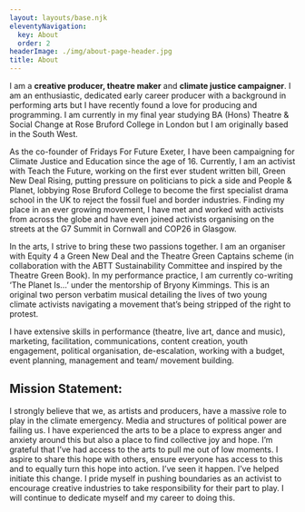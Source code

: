 ```yaml
---
layout: layouts/base.njk
eleventyNavigation:
  key: About
  order: 2
headerImage: ./img/about-page-header.jpg
title: About
---
```


I am a **creative producer, theatre maker** and **climate justice campaigner**. I am an enthusiastic, dedicated early career producer with a background in performing arts but I have recently found a love for producing and programming. I am currently in my final year studying BA (Hons) Theatre & Social Change at Rose Bruford College in London but I am originally based in the South West.

As the co-founder of Fridays For Future Exeter, I have been campaigning for Climate Justice and Education since the age of 16. Currently, I am an activist with Teach the Future, working on the first ever student written bill, Green New Deal Rising, putting pressure on politicians to pick a side and People & Planet, lobbying Rose Bruford College to become the first specialist drama school in the UK to reject the fossil fuel and border industries. Finding my place in an ever growing movement, I have met and worked with activists from across the globe and have even joined activists organising on the streets at the G7 Summit in Cornwall and COP26 in Glasgow.

In the arts, I strive to bring these two passions together. I am an organiser with Equity 4 a Green New Deal and the Theatre Green Captains scheme (in collaboration with the ABTT Sustainability Committee and inspired by the Theatre Green Book). In my performance practice, I am currently co-writing ‘The Planet Is…’ under the mentorship of Bryony Kimmings. This is an original two person verbatim musical detailing the lives of two young climate activists navigating a movement that’s being stripped of the right to protest.

I have extensive skills in performance (theatre, live art, dance and music), marketing, facilitation, communications, content creation, youth engagement, political organisation, de-escalation, working with a budget, event planning, management and team/ movement building.

## Mission Statement:

I strongly believe that we, as artists and producers, have a massive role to play in the climate emergency. Media and structures of political power are failing us. I have experienced the arts to be a place to express anger and anxiety around this but also a place to find collective joy and hope. I’m grateful that I’ve had access to the arts to pull me out of low moments. I aspire to share this hope with others, ensure everyone has access to this and to equally turn this hope into action. I’ve seen it happen. I’ve helped initiate this change. I pride myself in pushing boundaries as an activist to encourage creative industries to take responsibility for their part to play. I will continue to dedicate myself and my career to doing this. 




